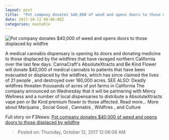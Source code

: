 ```yaml
---
layout: post
title:  "Pot company donates $40,000 of weed and opens doors to those displaced by wildfire"
date: 2017-10-12 00:06:08Z
categories: mashable
---
```


![Pot company donates $40,000 of weed and opens doors to those displaced by wildfire](https://i.amz.mshcdn.com/9ip6cqO0Lu-dxBiNyzYaUZsYhrs=/1200x630/2017%2F10%2F12%2Fcf%2Fba221be890504737a4036d44cd5ababa.f174c.jpg)

A medical cannabis dispensary is opening its doors and donating medicine to those displaced by the wildfires that have ravaged northern California over the last few days. CannaCraft's AbsoluteXtracts and Be Kind Flower will donate $40,000 of medical cannabis to patients that have been evacuated or displaced by the wildfires, which has since claimed the lives of 21 people , and destroyed over 160,000 acres. SEE ALSO: Deadly wildfires threaten thousands of acres of pot farms in California The company announced on Wednesday that it will be partnering with Mercy Wellness and a number of local dispensaries to distribute a AbsoluteXtracts vape pen or Be Kind premium flower to those affected. Read more... More about Marijuana , Social Good , Cannabis , Wildfires , and Culture


Full story on F3News: [Pot company donates $40,000 of weed and opens doors to those displaced by wildfire](http://www.f3nws.com/n/BcjHCH)

> Posted on: Thursday, October 12, 2017 12:06:08 AM
